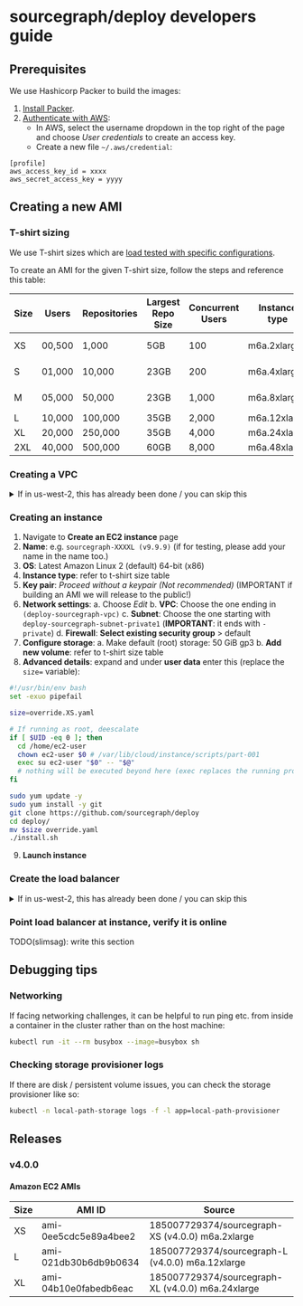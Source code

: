 # sourcegraph/deploy developers guide

## Prerequisites

We use Hashicorp Packer to build the images:

1. [Install Packer](https://learn.hashicorp.com/tutorials/packer/get-started-install-cli?in=packer/aws-get-started#installing-packer).
2. [Authenticate with AWS](https://www.packer.io/plugins/builders/amazon#authentication):
   * In AWS, select the username dropdown in the top right of the page and choose _User credentials_ to create an access key.
   * Create a new file `~/.aws/credential`:

```
[profile]
aws_access_key_id = xxxx
aws_secret_access_key = yyyy
```

## Creating a new AMI

### T-shirt sizing

We use T-shirt sizes which are [load tested with specific configurations](https://github.com/sourcegraph/reference-architecture-test).

To create an AMI for the given T-shirt size, follow the steps and reference this table:

| Size | Users  | Repositories | Largest Repo Size | Concurrent Users | Instance type | Storage   | IOPS   |
| ---- | ------ | ------------ | ----------------- | ---------------- | ------------- | --------- | ------ |
| XS   | 00,500 | 1,000        | 5GB               | 100              | m6a.2xlarge   | 500GB gp3 |        |
| S    | 01,000 | 10,000       | 23GB              | 200              | m6a.4xlarge   | 1TB gp3   |        |
| M    | 05,000 | 50,000       | 23GB              | 1,000            | m6a.8xlarge   | 2TB gp3   |        |
| L    | 10,000 | 100,000      | 35GB              | 2,000            | m6a.12xlarge  | 5TB io2   | 16,000 |
| XL   | 20,000 | 250,000      | 35GB              | 4,000            | m6a.24xlarge  | io2       | 16,000 |
| 2XL  | 40,000 | 500,000      | 60GB              | 8,000            | m6a.48xlarge  | io2       | 16,000 |

### Creating a VPC

<details>
<summary>If in us-west-2, this has already been done / you can skip this</summary>

1. Navigate to **VPC** > **Your VPCs** > **Create VPC**
2. **Resources to create**: choose **VPC and more**
3. **Name tag auto-generation**: rename **project** to **deploy-sourcegraph**
4. **IPv4 CIDR block**: 10.0.0.0/16
5. **IPv6 CIDR block**: none
6. **Tenancy**: default
7. **Number of Availability Zones (AZs)**: 2
8. **Number of public subnets**: 2
9. **Number of private subnets**: 2
9. **NAT gateways**: In 1 AZ
10. **VPC endpoints**: S3 Gateway
11. **Enable DNS hostnames**: checked
12. **Enable DNS resolution**: checked
13. **Create VPC**

</details>

### Creating an instance

1. Navigate to **Create an EC2 instance** page
2. **Name**: e.g. `sourcegraph-XXXXL (v9.9.9)` (if for testing, please add your name in the name too.)
3. **OS**: Latest Amazon Linux 2 (default) 64-bit (x86)
4. **Instance type**: refer to t-shirt size table
5. **Key pair**: _Proceed without a keypair (Not recommended)_ (IMPORTANT if building an AMI we will release to the public!)
6. **Network settings**:
  a. Choose _Edit_
  b. **VPC**: Choose the one ending in `(deploy-sourcegraph-vpc)`
  c. **Subnet**: Choose the one starting with `deploy-sourcegraph-subnet-private1` (**IMPORTANT**: it ends with `-private`)
  d. **Firewall**: **Select existing security group** > default
7. **Configure storage**:
  a. Make default (root) storage: 50 GiB gp3
  b. **Add new volume**: refer to t-shirt size table
8. **Advanced details**: expand and under **user data** enter this (replace the `size=` variable):

```sh
#!/usr/bin/env bash
set -exuo pipefail

size=override.XS.yaml

# If running as root, deescalate
if [ $UID -eq 0 ]; then
  cd /home/ec2-user
  chown ec2-user $0 # /var/lib/cloud/instance/scripts/part-001
  exec su ec2-user "$0" -- "$@"
  # nothing will be executed beyond here (exec replaces the running process)
fi

sudo yum update -y
sudo yum install -y git
git clone https://github.com/sourcegraph/deploy
cd deploy/
mv $size override.yaml
./install.sh
```

9. **Launch instance**

### Create the load balancer

<details>
<summary>If in us-west-2, this has already been done / you can skip this</summary>

1. Navigate to EC2 load balancers
2. **Create target group** (**You probably don't need to do this if you're in us-west-2, as it'd already be done.**)
  a. **Create target group**
  b. **Target type**: instances
  c. **Target group name**: deploy-sourcegraph-rollout
  d. **Protocol**: HTTPS : 443
  e. **VPC**: deploy-sourcegraph-vpc
  f. **Protocol version**: HTTP1
  g. **Next** > **Select running instance** > **Create target group**
2. **Create load balancer**: Application Load Balancer  (**You probably don't need to do this if you're in us-west-2, as it'd already be done.**)
  a. **Name**: `deploy-sourcegraph-rollout`
  b. **Scheme**: Internet-facing
  c. **VPC**: `deploy-sourcegraph-vpc`
  d. **Security group:** default
  e. **Listeners:** HTTPS, 443
  f. **Default action**: Forward to, deplpy-sourcegraph-rollout
  g. **Leave all as defaults, but select a TLS certificate** (rollout.sourcegraph.delivery)

</details>

### Point load balancer at instance, verify it is online

TODO(slimsag): write this section

## Debugging tips

### Networking

If facing networking challenges, it can be helpful to run ping etc. from inside a container in the cluster rather than on the host machine:

```sh
kubectl run -it --rm busybox --image=busybox sh
```

### Checking storage provisioner logs

If there are disk / persistent volume issues, you can check the storage provisioner like so:

```sh
kubectl -n local-path-storage logs -f -l app=local-path-provisioner
```

## Releases

### v4.0.0

#### Amazon EC2 AMIs

| Size | AMI ID                | Source                                            |
|------|-----------------------|---------------------------------------------------|
| XS   | ami-0ee5cdc5e89a4bee2 | 185007729374/sourcegraph-XS (v4.0.0) m6a.2xlarge  |
| L    | ami-021db30b6db9b0634 | 185007729374/sourcegraph-L (v4.0.0) m6a.12xlarge  |
| XL   | ami-04b10e0fabedb6eac | 185007729374/sourcegraph-XL (v4.0.0) m6a.24xlarge |
